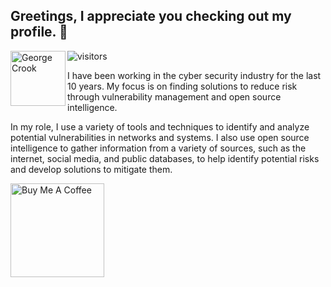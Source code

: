 ## Greetings, I appreciate you checking out my profile. 👋

<a href="https://www.linkedin.com/in/georgecrook/" target="_blank">
  <img align="left" alt="George Crook" width="88px"
       src="https://www.svgrepo.com/show/157006/linkedin.svg" />
</a>


 
 ![visitors](https://visitor-badge.glitch.me/badge?page_id=13gbc.id&left_color=green&right_color=red)
  
  
I have been working in the cyber security industry for the last 10 years. My focus is on finding solutions to reduce risk through vulnerability management and open source intelligence.

In my role, I use a variety of tools and techniques to identify and analyze potential vulnerabilities in networks and systems. I also use open source intelligence to gather information from a variety of sources, such as the internet, social media, and public databases, to help identify potential risks and develop solutions to mitigate them.

<a href="https://www.buymeacoffee.com/crook" target="_blank"><img src="https://cdn.buymeacoffee.com/buttons/v2/default-yellow.png" alt="Buy Me A Coffee" width="150" ></a>


<!--
**13gbc/13gbc** is a ✨ _special_ ✨ repository because its `README.md` (this file) appears on your GitHub profile.
Here are some ideas to get you started:

- 🔭 I’m currently working on ...
- 🌱 I’m currently learning ...
- 👯 I’m looking to collaborate on ...
- 🤔 I’m looking for help with ...
- 💬 Ask me about ...
- 📫 How to reach me: ...
- 😄 Pronouns: ...
- ⚡ Fun fact: ...
-->
